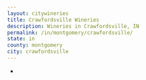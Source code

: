 ```yaml
---
layout: citywineries
title: Crawfordsville Wineries
description: Wineries in Crawfordsville, IN
permalink: /in/montgomery/crawfordsville/
state: in
county: montgomery
city: crawfordsville
---
```

-

